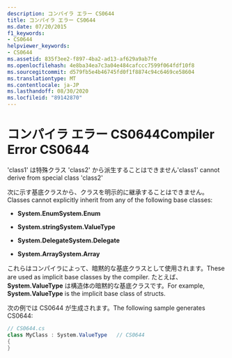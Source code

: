 ```yaml
---
description: コンパイラ エラー CS0644
title: コンパイラ エラー CS0644
ms.date: 07/20/2015
f1_keywords:
- CS0644
helpviewer_keywords:
- CS0644
ms.assetid: 835f3ee2-f897-4ba2-ad13-af629a9ab7fe
ms.openlocfilehash: 4e8ba34ea7c3a04e484cafccc7599f064fdf10f8
ms.sourcegitcommit: d579fb5e4b46745fd0f1f8874c94c6469ce58604
ms.translationtype: MT
ms.contentlocale: ja-JP
ms.lasthandoff: 08/30/2020
ms.locfileid: "89142870"
---
```

# <a name="compiler-error-cs0644"></a><span data-ttu-id="aea8b-103">コンパイラ エラー CS0644</span><span class="sxs-lookup"><span data-stu-id="aea8b-103">Compiler Error CS0644</span></span>
<span data-ttu-id="aea8b-104">'class1' は特殊クラス 'class2' から派生することはできません</span><span class="sxs-lookup"><span data-stu-id="aea8b-104">'class1' cannot derive from special class 'class2'</span></span>  
  
 <span data-ttu-id="aea8b-105">次に示す基底クラスから、クラスを明示的に継承することはできません。</span><span class="sxs-lookup"><span data-stu-id="aea8b-105">Classes cannot explicitly inherit from any of the following base classes:</span></span>  
  
- <span data-ttu-id="aea8b-106">**System.Enum**</span><span class="sxs-lookup"><span data-stu-id="aea8b-106">**System.Enum**</span></span>  
  
- <span data-ttu-id="aea8b-107">**System.string**</span><span class="sxs-lookup"><span data-stu-id="aea8b-107">**System.ValueType**</span></span>  
  
- <span data-ttu-id="aea8b-108">**System.Delegate**</span><span class="sxs-lookup"><span data-stu-id="aea8b-108">**System.Delegate**</span></span>  
  
- <span data-ttu-id="aea8b-109">**System.Array**</span><span class="sxs-lookup"><span data-stu-id="aea8b-109">**System.Array**</span></span>  
  
 <span data-ttu-id="aea8b-110">これらはコンパイラによって、暗黙的な基底クラスとして使用されます。</span><span class="sxs-lookup"><span data-stu-id="aea8b-110">These are used as implicit base classes by the compiler.</span></span> <span data-ttu-id="aea8b-111">たとえば、 **System.ValueType** は構造体の暗黙的な基底クラスです。</span><span class="sxs-lookup"><span data-stu-id="aea8b-111">For example, **System.ValueType** is the implicit base class of structs.</span></span>  
  
 <span data-ttu-id="aea8b-112">次の例では CS0644 が生成されます。</span><span class="sxs-lookup"><span data-stu-id="aea8b-112">The following sample generates CS0644:</span></span>  
  
```csharp  
// CS0644.cs  
class MyClass : System.ValueType   // CS0644  
{  
}  
```

